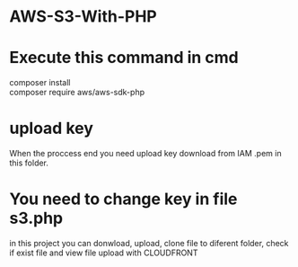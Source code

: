 # AWS-S3-With-PHP

# Execute this command in cmd
composer install <br>
composer require aws/aws-sdk-php

# upload key
When the proccess end you need upload key download from IAM  .pem in this folder.

# You need to change key in file s3.php 

in this project you can donwload, upload, clone file to diferent folder, check if exist file and view file upload with CLOUDFRONT 
